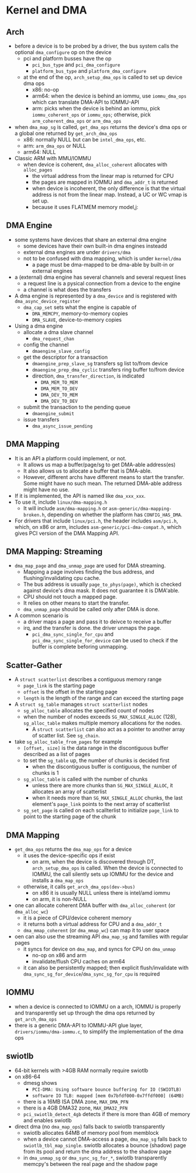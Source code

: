Kernel and DMA
==============

## Arch

- before a device is to be probed by a driver, the bus system calls the
  optional `dma_configure` op on the device
  - pci and platform busses have the op
    - `pci_bus_type` and `pci_dma_configure`
    - `platform_bus_type` and `platform_dma_configure`
  - at the end of the op, `arch_setup_dma_ops` is called to set up device dma
    ops
    - x86: no-op
    - arm64: when the device is behind an iommu, use `iommu_dma_ops` which can
      translate DMA-API to IOMMU-API
    - arm: picks when the device is behind an iommu, pick `iommu_coherent_ops`
      or `iommu_ops`; otherwise, pick `arm_coherent_dma_ops` or `arm_dma_ops`
- when `dma_map_sg` is called, `get_dma_ops` returns the device's dma ops or
  a global one returned by `get_arch_dma_ops`
  - x86: normally NULL but can be `intel_dma_ops`, etc.
  - arm: `arm_dma_ops` or NULL
  - arm64: NULL
- Classic ARM with MMU/IOMMU
  - when device is coherent, `dma_alloc_coherent` allocates with `alloc_pages`
    - the virtual address from the linear map is returned for CPU
    - the pages are mapped in IOMMU and `dma_addr_t` is returned
    - when device is incoherent, the only difference is that the virtual
      address is not from the linear map.  Instead, a UC or WC vmap is set up.
    - because it uses FLATMEM memory model,j:

## DMA Engine

- some systems have devices that share an external dma engine
  - some devices have their own built-in dma engines insteadd
  - external dma engines are under `drivers/dma`
  - not to be confused with dma mapping, which is under `kernel/dma`
    - a page must be dma-mapped to be dma-able by built-in or external engines
- a (external) dma engine has several channels and several request lines
  - a request line is a pysical connection from a device to the engine
  - a channel is what does the transfers
- A dma engine is represented by a `dma_device` and is registered with
  `dma_async_device_register`
  - `dma_cap_set` sets what the engine is capable of
    - `DMA_MEMCPY`, memory-to-memory copies
    - `DMA_SLAVE`, device-to-memory copies
- Using a dma engine
  - allocate a dma slave channel
    - `dma_request_chan`
  - config the channel
    - `dmaengine_slave_config`
  - get the descriptor for a transaction
    - `dmaengine_prep_slave_sg` transfers sg list to/from device
    - `dmaengine_prep_dma_cyclic` transfers ring buffer to/from device
    - direction, `dma_transfer_direction`, is indicated
      - `DMA_MEM_TO_MEM`
      - `DMA_MEM_TO_DEV`
      - `DMA_DEV_TO_MEM`
      - `DMA_DEV_TO_DEV`
  - submit the transaction to the pending queue
    - `dmaengine_submit`
  - issue transfers
    - `dma_async_issue_pending`

## DMA Mapping

- It is an API a platform could implement, or not.
  - It allows us map a buffer/page/sg to get DMA-able address(es)
  - It also allows us to allocate a buffer that is DMA-able.
  - However, different archs have different means to start the transfer.  Some
    might have no such mean.  The returned DMA-able address might have no use.
- If it is implemented, the API is named like `dma_xxx_xxx`.
- To use it, include `linux/dma-mapping.h`
  - It will include `asm/dma-mapping.h` or `asm-generic/dma-mapping-broken.h`,
    depending on whether the platform has `CONFIG_HAS_DMA`.
- For drivers that include `linux/pci.h`, the header includes `asm/pci.h`,
  which, on x86 or arm, includes `asm-generic/pci-dma-compat.h`, which gives PCI
  version of the DMA Mapping API.

## DMA Mapping: Streaming

- `dma_map_page` and `dma_unmap_page` are used for DMA streaming.
  - Mapping a page involves finding the bus address, and flushing/invalidating
    cpu cache.
  - The bus address is usually `page_to_phys(page)`, which is checked against
    device's dma mask.  It does not guarantee it is DMA'able.
  - CPU should not touch a mapped page.
  - It relies on other means to start the transfer.
  - `dma_unmap_page` should be called only after DMA is done.
- A common scenario is
  - a driver maps a page and pass it to deivce to receive a buffer
  - irq, and the transfer is done.  the driver unmaps the page.
    - `pci_dma_sync_single_for_cpu` and `pci_dma_sync_single_for_device` can be
      used to check if the buffer is complete beforing unmapping.

## Scatter-Gather

- A `struct scatterlist` describes a contiguous memory range
  - `page_link` is the starting page
  - `offset` is the offset in the starting page
  - `length` is the length of the range and can exceed the starting page
- A `struct sg_table` manages `struct scatterlist` nodes
  - `sg_alloc_table` allocates the specified count of nodes
  - when the number of nodes exceeds `SG_MAX_SINGLE_ALLOC` (128),
    `sg_alloc_table` makes multiple memory allocations for the nodes.
    - A `struct scatterlist` can also act as a pointer to another array of
      scatter list.  See `sg_chain`.
- take `sg_alloc_table_from_pages` for example
  - `[offset, size]` is the data range in the discontiguous buffer described
    as a list of pages
  - to set the `sg_table` up, the number of chunks is decided first
    - when the discontiguous buffer is contiguous, the number of chunks is 1
  - `sg_alloc_table` is called with the number of chunks
    - unless there are more chunks than `SG_MAX_SINGLE_ALLOC`, it allocates an
      array of scatterlist
    - when it needs more than `SG_MAX_SINGLE_ALLOC` chunks, the last element's
      `page_link` points to the next array of scatterlist
  - `sg_set_page` is called on each scallterlist to initialize `page_link` to
    point to the starting page of the chunk

## DMA Mapping

- `get_dma_ops` returns the `dma_map_ops` for a device
  - it uses the device-specific ops if exist
    - on arm, when the device is discovered through DT, `arch_setup_dma_ops`
      is called.  When the device is connected to IOMMU, the call silently
      sets up IOMMU for the device and installs a `dma_map_ops`
  - otherwise, it calls `get_arch_dma_ops(dev->bus)`
    - on x86 it is usually NULL unless there is intel/amd iommu
    - on arm, it is non-NULL
- one can allocate coherent DMA buffer with `dma_alloc_coherent` (or
  `dma_alloc_wc`)
  - it is a piece of CPU/device coherent memory
  - it returns both a virtual address for CPU and a `dma_addr_t`
  - `dma_mmap_coherent` (or `dma_mmap_wc`) can map it to user space
- oen can also use the streaming API `dma_map_sg` and families with regular
  pages
  - it syncs for device on `dma_map`, and syncs for CPU on `dma_unmap`
    - no-op on x86 and arm
    - invalidate/flush CPU caches on arm64
  - it can also be persistently mapped; then explicit flush/invalidate with
    `dma_sync_sg_for_device`/`dma_sync_sg_for_cpu` is required

## IOMMU

- when a device is connected to IOMMU on a arch, IOMMU is properly and
  transparently set up through the dma ops returned by `get_arch_dma_ops`
- there is a generic DMA-API to IOMMU-API glue layer,
  `drivers/iommu/dma-iommu.c`, to simplify the implementation of the dma ops

## swiotlb

- 64-bit kernels with >4GB RAM normally require swiotlb
- on x86-64
  - dmesg shows
    - `PCI-DMA: Using software bounce buffering for IO (SWIOTLB)`
    - `software IO TLB: mapped [mem 0x7bfdf000-0x7ffdf000] (64MB)`
  - there is a 16MB ISA DMA zone, `MAX_DMA_PFN`
  - there is a 4GB DMA32 zone, `MAX_DMA32_PFN`
  - `pci_swiotlb_detect_4gb` detects if there is more than 4GB of memory and
    enables swiotlb
- direct dma (no `dma_map_ops`) falls back to swiotlb transparently
  - swiotlb allocates 64MB of memory pool from memblock
  - when a device cannot DMA-access a page, `dma_map_sg` falls back to
    `swiotlb_tbl_map_single`.  swiotlb allocates a bounce (shadow) page from
    its pool and return the dma address to the shadow page 
  - in `dma_unmap_sg` or `dma_sync_sg_for_*`, swiotlb transparently memcpy's
    between the real page and the shadow page
